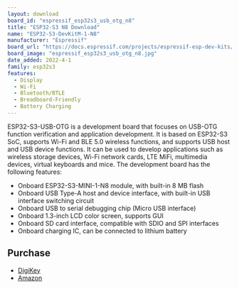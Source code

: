 ```yaml
---
layout: download
board_id: "espressif_esp32s3_usb_otg_n8"
title: "ESP32-S3 N8 Download"
name: "ESP32-S3-DevKitM-1-N8"
manufacturer: "Espressif"
board_url: "https://docs.espressif.com/projects/espressif-esp-dev-kits/en/latest/esp32s3/esp32-s3-usb-otg/user_guide.html"
board_image: "espressif_esp32s3_usb_otg_n8.jpg"
date_added: 2022-4-1
family: esp32s3
features:
  - Display
  - Wi-Fi
  - Bluetooth/BTLE
  - Breadboard-Friendly
  - Battery Charging
---
```


ESP32-S3-USB-OTG is a development board that focuses on USB-OTG function verification and application development. It is based on ESP32-S3 SoC, supports Wi-Fi and BLE 5.0 wireless functions, and supports USB host and USB device functions. It can be used to develop applications such as wireless storage devices, Wi-Fi network cards, LTE MiFi, multimedia devices, virtual keyboards and mice. The development board has the following features:

- Onboard ESP32-S3-MINI-1-N8 module, with built-in 8 MB flash
- Onboard USB Type-A host and device interface, with built-in USB interface switching circuit
- Onboard USB to serial debugging chip (Micro USB interface)
- Onboard 1.3-inch LCD color screen, supports GUI
- Onboard SD card interface, compatible with SDIO and SPI interfaces
- Onboard charging IC, can be connected to lithium battery

## Purchase

* [DigiKey](https://www.digikey.com/en/products/detail/espressif-systems/ESP32-S3-USB-OTG/15822449)
* [Amazon](https://amzn.to/3uTJB4F)
